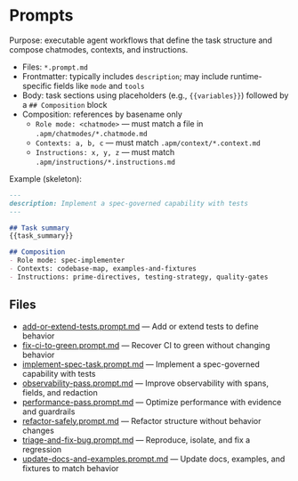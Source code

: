 # Prompts

Purpose: executable agent workflows that define the task structure and compose chatmodes, contexts, and instructions.

- Files: `*.prompt.md`
- Frontmatter: typically includes `description`; may include runtime-specific fields like `mode` and `tools`
- Body: task sections using placeholders (e.g., `{{variables}}`) followed by a `## Composition` block
- Composition: references by basename only
  - `Role mode: <chatmode>` — must match a file in `.apm/chatmodes/*.chatmode.md`
  - `Contexts: a, b, c` — must match `.apm/context/*.context.md`
  - `Instructions: x, y, z` — must match `.apm/instructions/*.instructions.md`

Example (skeleton):

````markdown
---
description: Implement a spec-governed capability with tests
---

## Task summary
{{task_summary}}

## Composition
- Role mode: spec-implementer
- Contexts: codebase-map, examples-and-fixtures
- Instructions: prime-directives, testing-strategy, quality-gates
````

## Files
- [add-or-extend-tests.prompt.md](add-or-extend-tests.prompt.md) — Add or extend tests to define behavior
- [fix-ci-to-green.prompt.md](fix-ci-to-green.prompt.md) — Recover CI to green without changing behavior
- [implement-spec-task.prompt.md](implement-spec-task.prompt.md) — Implement a spec-governed capability with tests
- [observability-pass.prompt.md](observability-pass.prompt.md) — Improve observability with spans, fields, and redaction
- [performance-pass.prompt.md](performance-pass.prompt.md) — Optimize performance with evidence and guardrails
- [refactor-safely.prompt.md](refactor-safely.prompt.md) — Refactor structure without behavior changes
- [triage-and-fix-bug.prompt.md](triage-and-fix-bug.prompt.md) — Reproduce, isolate, and fix a regression
- [update-docs-and-examples.prompt.md](update-docs-and-examples.prompt.md) — Update docs, examples, and fixtures to match behavior
